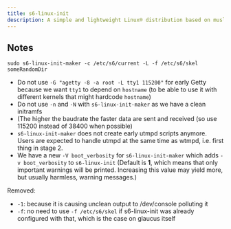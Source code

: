 ```yaml
---
title: s6-linux-init
description: A simple and lightweight Linux® distribution based on musl libc and toybox
---
```


## Notes
`sudo s6-linux-init-maker -c /etc/s6/current -L -f /etc/s6/skel someRandomDir`

- Do not use `-G "agetty -8 -a root -L tty1 115200"` for early Getty because we want `tty1` to depend on `hostname` (to be able to use it with different kernels that might hardcode `hostname`)
- Do not use `-n` and `-N` with `s6-linux-init-maker` as we have a clean initramfs
- (The higher the baudrate the faster data are sent and received (so use 115200 instead of 38400 when possible)
- `s6-linux-init-maker` does not create early utmpd scripts anymore. Users are expected to handle utmpd at the same time as wtmpd, i.e. first thing in stage 2.
- We have a new `-V boot_verbosity`  for `s6-linux-init-maker` which adds `-v boot_verbosity` to `s6-linux-init` (Default is **1**, which means that only important warnings will be printed. Increasing this value may yield more, but usually harmless, warning messages.)

Removed:
- `-1`: because it is causing unclean output to /dev/console polluting it
- `-f`: no need to use `-f /etc/s6/skel` if s6-linux-init was already configured with that, which is the case on glaucus itself
